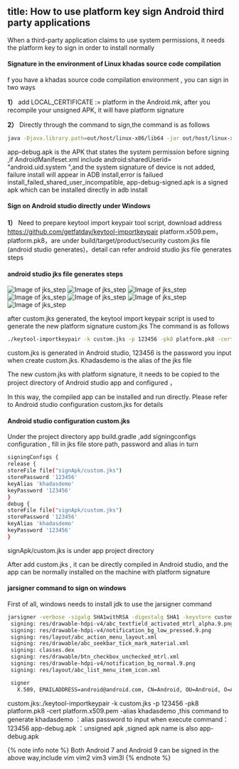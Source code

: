title: How to use platform key sign Android third party applications
---

When a third-party application claims to use system permissions, it needs the platform key to sign in order to install normally

#### Signature in the environment of Linux khadas source code compilation
f you have a khadas source code compilation environment , you can sign in two ways

**1）** add LOCAL_CERTIFICATE := platform in the Android.mk, after you recompile your unsigned APK, it will have platform signature

**2）** Directly through the command to sign,the command is as follows
```sh
java -Djava.library.path=out/host/linux-x86/lib64 -jar out/host/linux-x86/framework/signapk.jar build/target/product/security/platform.x509.pem build/target/product/security/platform.pk8 app-debug.apk app-debug-signed.apk

```

app-debug.apk is the APK that states the system permission before signing ,if AndroidManifeset.xml include android:sharedUserid= "android.uid.system ",and the system signature of device is not added, failure install will appear in ADB install,error is failued install_failed_shared_user_incompatible, app-debug-signed.apk is a signed apk which can be installed directly in adb install

#### Sign on Android studio directly under Windows

**1）** Need to prepare keytool import keypair tool script, download address https://github.com/getfatday/keytool-importkeypair
platform.x509.pem，platform.pk8，are under build/target/product/security
custom.jks file (android studio generates)，detail can refer android studio jks file generates steps
#### android studio jks file generates steps
![Image of jks_step](/images/vim3/step1.png)
![Image of jks_step](/images/vim3/step2.png)
![Image of jks_step](/images/vim3/step3.png)
![Image of jks_step](/images/vim3/step4.png)
![Image of jks_step](/images/vim3/step5.png)
![Image of jks_step](/images/vim3/step6.png)
![Image of jks_step](/images/vim3/step7.png)

after custom.jks generated, the keytool import keypair script is used to generate the new platform signature custom.jks The command is as follows
```sh
./keytool-importkeypair -k custom.jks -p 123456 -pk8 platform.pk8 -cert platform.x509.pem -alias khadasdemo

```

custom.jks is generated in Android studio, 123456 is the password you input when create custom.jks. Khadasdemo is the alias of the jks file

The new custom.jks with platform signature, it needs to be copied to the project directory of Android studio app and configured ，

In this way, the compiled app can be installed and run directly. Please refer to Android studio configuration custom.jks for details

####  Android studio configuration custom.jks

Under the project directory app build.gradle ,add signingconfigs configuration , fill in jks file store path, password and alias in turn
```sh
signingConfigs { 
release { 
storeFile file("signApk/custom.jks") 
storePassword '123456'
keyAlias 'khadasdemo'
keyPassword '123456'
} 
debug { 
storeFile file("signApk/custom.jks") 
storePassword '123456'
keyAlias 'khadasdemo'
keyPassword '123456'
} 
```
signApk/custom.jks is under app project directory

After add custom.jks , it can be directly compiled in Android studio, and the app can be normally installed on the machine with platform signature

#### jarsigner command to sign on windows
First of all, windows needs to install jdk to use the jarsigner command
```sh
jarsigner -verbose -sigalg SHA1withRSA -digestalg SHA1 -keystore custom.jks app-debug.apk khadasdemo
 signing: res/drawable-hdpi-v4/abc_textfield_activated_mtrl_alpha.9.png
 signing: res/drawable-hdpi-v4/notification_bg_low_pressed.9.png
 signing: res/layout/abc_action_menu_layout.xml
 signing: res/drawable/abc_seekbar_tick_mark_material.xml
 signing: classes.dex
 signing: res/drawable/btn_checkbox_unchecked_mtrl.xml
 signing: res/drawable-hdpi-v4/notification_bg_normal.9.png
 signing: res/layout/abc_list_menu_item_icon.xml

 signer
   X.509, EMAILADDRESS=android@android.com, CN=Android, OU=Android, O=Android, L=Mountain View, ST=California, C=US

```
custom.jks:./keytool-importkeypair -k custom.jks -p 123456 -pk8 platform.pk8 -cert platform.x509.pem -alias khadasdemo ,this command to generate
khadasdemo ：alias
password to input when execute command：123456
app-debug.apk ：unsigned apk ,signed apk name is also app-debug.apk

{% note info note %}
Both Android 7 and Android 9 can be signed in the above way,include vim vim2 vim3 vim3l
{% endnote %}

